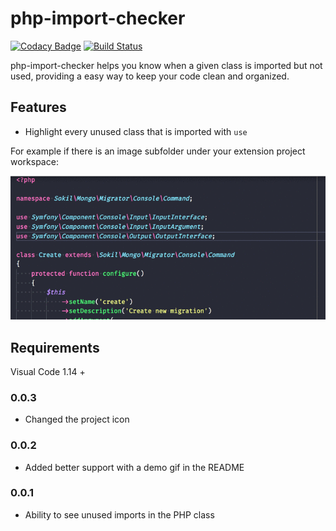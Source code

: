 # php-import-checker

[![Codacy Badge](https://api.codacy.com/project/badge/Grade/6369463772924ee984769c9eddde0cf4)](https://www.codacy.com/app/matheus-marabesi/php-import-checker?utm_source=github.com&utm_medium=referral&utm_content=marabesi/php-import-checker&utm_campaign=badger)
[![Build Status](https://travis-ci.org/marabesi/php-import-checker.svg?branch=master)](https://travis-ci.org/marabesi/php-import-checker)

php-import-checker helps you know when a given class is imported but not used, providing a easy way to keep your code clean and organized.

## Features

- Highlight every unused class that is imported with `use`

For example if there is an image subfolder under your extension project workspace:

![High light unused imports](demo.gif)

## Requirements

Visual Code 1.14 +

### 0.0.3

- Changed the project icon

### 0.0.2

- Added better support with a demo gif in the README

### 0.0.1

- Ability to see unused imports in the PHP class
